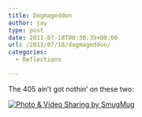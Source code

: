 ```yaml
---
title: Dogmageddon
author: jay
type: post
date: 2011-07-18T00:30:39+00:00
url: /2011/07/18/dogmageddon/
categories:
  - Reflections

---
```

The 405 ain’t got nothin’ on these two:

[![Photo & Video Sharing by SmugMug][1]][2]

 [1]: https://photos.smugmug.com/All/Our-Pups/i-xwf8MKT/0/M/DSC3637-M.jpg
 [2]: http://photos.littleriverview.org/All/Our-Pups/7810105_a7H5S#1388208731_xwf8MKT-A-LB (Photo & Video Sharing by SmugMug)